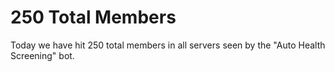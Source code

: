 # 250 Total Members

Today we have hit 250 total members in all servers seen by the "Auto Health Screening" bot.